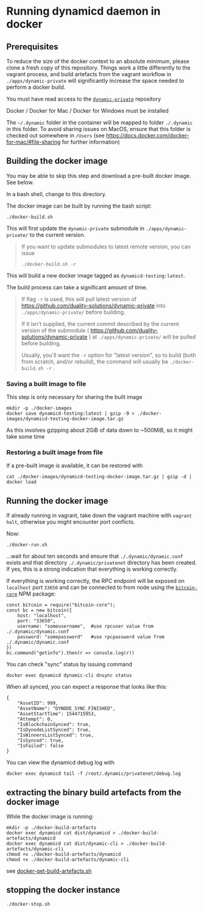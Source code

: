 # Running dynamicd daemon in docker

## Prerequisites

To reduce the size of the docker context to an absolute minimum, please clone a fresh copy of this repository. Things work a little differently to the vagrant process, and build artefacts from the vagrant workflow in `./apps/dynamic-private` will significantly increase the space needed to perform a docker build.

You must have read access to the [`dynamic-private`](https://github.com/duality-solutions/dynamic-private) repository

Docker / Docker for Mac / Docker for Windows must be installed

The `~/.dynamic` folder in the container will be mapped to folder `./.dynamic` in this folder. To avoid sharing issues on MacOS, ensure that this folder is checked out somewhere in `/Users` (see https://docs.docker.com/docker-for-mac/#file-sharing for further information)

## Building the docker image

You may be able to skip this step and download a pre-built docker image. See below.

In a bash shell, change to this directory.

The docker image can be built by running the bash script:

    ./docker-build.sh

This will first update the `dynamic-private` submodule in `./apps/dynamic-private/` to the current version.

> If you want to update submodules to latest remote version, you can issue 
> 
>     ./docker-build.sh -r
> 

This will build a new docker image tagged as `dynamicd-testing:latest`. 

The build process can take a significant amount of time.

>  If flag `-r` is used, this will pull latest version of https://github.com/duality-solutions/dynamic-private into `./apps/dynamic-private/` before building. 
> 
> If it isn't supplied, the current commit described by the current version of the submodule ( https://github.com/duality-solutions/dynamic-private ) at `./apps/dynamic-private/` will be pulled before building. 
> 
> Usually, you'll want the `-r` option for "latest version", so to build (both from scratch, and/or rebuild), the command will usually be `./docker-build.sh -r` .

### Saving a built image to file

This step is only necessary for sharing the built image

    mkdir -p ./docker-images
    docker save dynamicd-testing:latest | gzip -9 > ./docker-images/dynamicd-testing-docker-image.tar.gz

As this involves gzipping about 2GiB of data down to ~500MiB, so it might take some time

### Restoring a built image from file

If a pre-built image is available, it can be restored with

    cat ./docker-images/dynamicd-testing-docker-image.tar.gz | gzip -d | docker load 

## Running the docker image

If already running in vagrant, take down the vagrant machine with `vagrant halt`, otherwise you might encounter port conflicts.

Now:

    ./docker-run.sh

...wait for about ten seconds and ensure that `./.dynamic/dynamic.conf` exists and that directory `./.dynamic/privatenet` directory has been created. If yes, this is a strong indication that everything is working correctly.

If everything is working correctly, the RPC endpoint will be exposed on `localhost` port `33650` and can be connected to from node using the [`bitcoin-core`](https://www.npmjs.com/package/bitcoin-core) NPM package:

    const bitcoin = require("bitcoin-core");
    const bc = new bitcoin({
        host: "localhost", 
        port: "33650", 
        username: "someusername",  #use rpcuser value from ./.dynamic/dynamic.conf
        password: "somepassword"   #use rpcpassword value from ./.dynamic/dynamic.conf
    })
    bc.command("getinfo").then(r => console.log(r))

You can check "sync" status by issuing command

    docker exec dynamicd dynamic-cli dnsync status

When all synced, you can expect a response that looks like this:

    {
        "AssetID": 999,
        "AssetName": "DYNODE_SYNC_FINISHED",
        "AssetStartTime": 1544715953,
        "Attempt": 0,
        "IsBlockchainSynced": true,
        "IsDynodeListSynced": true,
        "IsWinnersListSynced": true,
        "IsSynced": true,
        "IsFailed": false
    }

You can view the dynamicd debug log with

    docker exec dynamicd tail -f /root/.dynamic/privatenet/debug.log

## extracting the binary build artefacts from the docker image

While the docker image is running:

    mkdir -p ./docker-build-artefacts
    docker exec dynamicd cat dist/dynamicd > ./docker-build-artefacts/dynamicd
    docker exec dynamicd cat dist/dynamic-cli > ./docker-build-artefacts/dynamic-cli
    chmod +x ./docker-build-artefacts/dynamicd
    chmod +x ./docker-build-artefacts/dynamic-cli

see [docker-get-build-artefacts.sh](docker-get-build-artefacts.sh)


## stopping the docker instance

    ./docker-stop.sh

